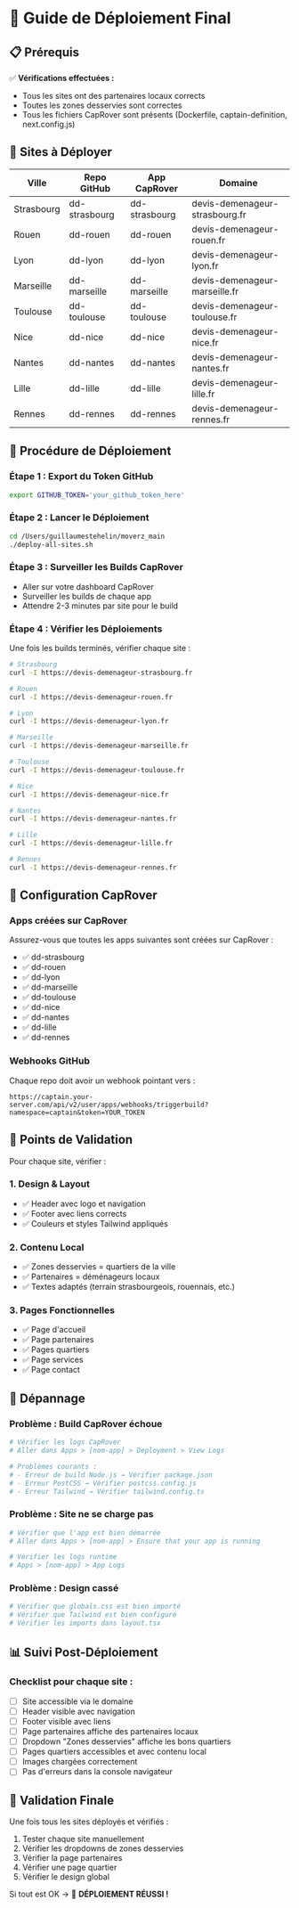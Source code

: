 # 🚀 Guide de Déploiement Final

## 📋 Prérequis

✅ **Vérifications effectuées :**
- Tous les sites ont des partenaires locaux corrects
- Toutes les zones desservies sont correctes
- Tous les fichiers CapRover sont présents (Dockerfile, captain-definition, next.config.js)

## 🎯 Sites à Déployer

| Ville | Repo GitHub | App CapRover | Domaine |
|-------|-------------|--------------|---------|
| Strasbourg | dd-strasbourg | dd-strasbourg | devis-demenageur-strasbourg.fr |
| Rouen | dd-rouen | dd-rouen | devis-demenageur-rouen.fr |
| Lyon | dd-lyon | dd-lyon | devis-demenageur-lyon.fr |
| Marseille | dd-marseille | dd-marseille | devis-demenageur-marseille.fr |
| Toulouse | dd-toulouse | dd-toulouse | devis-demenageur-toulouse.fr |
| Nice | dd-nice | dd-nice | devis-demenageur-nice.fr |
| Nantes | dd-nantes | dd-nantes | devis-demenageur-nantes.fr |
| Lille | dd-lille | dd-lille | devis-demenageur-lille.fr |
| Rennes | dd-rennes | dd-rennes | devis-demenageur-rennes.fr |

## 🚀 Procédure de Déploiement

### Étape 1 : Export du Token GitHub

```bash
export GITHUB_TOKEN='your_github_token_here'
```

### Étape 2 : Lancer le Déploiement

```bash
cd /Users/guillaumestehelin/moverz_main
./deploy-all-sites.sh
```

### Étape 3 : Surveiller les Builds CapRover

- Aller sur votre dashboard CapRover
- Surveiller les builds de chaque app
- Attendre 2-3 minutes par site pour le build

### Étape 4 : Vérifier les Déploiements

Une fois les builds terminés, vérifier chaque site :

```bash
# Strasbourg
curl -I https://devis-demenageur-strasbourg.fr

# Rouen
curl -I https://devis-demenageur-rouen.fr

# Lyon
curl -I https://devis-demenageur-lyon.fr

# Marseille
curl -I https://devis-demenageur-marseille.fr

# Toulouse
curl -I https://devis-demenageur-toulouse.fr

# Nice
curl -I https://devis-demenageur-nice.fr

# Nantes
curl -I https://devis-demenageur-nantes.fr

# Lille
curl -I https://devis-demenageur-lille.fr

# Rennes
curl -I https://devis-demenageur-rennes.fr
```

## 🔧 Configuration CapRover

### Apps créées sur CapRover

Assurez-vous que toutes les apps suivantes sont créées sur CapRover :

- ✅ dd-strasbourg
- ✅ dd-rouen
- ✅ dd-lyon
- ✅ dd-marseille
- ✅ dd-toulouse
- ✅ dd-nice
- ✅ dd-nantes
- ✅ dd-lille
- ✅ dd-rennes

### Webhooks GitHub

Chaque repo doit avoir un webhook pointant vers :
```
https://captain.your-server.com/api/v2/user/apps/webhooks/triggerbuild?namespace=captain&token=YOUR_TOKEN
```

## 🎯 Points de Validation

Pour chaque site, vérifier :

### 1. Design & Layout
- ✅ Header avec logo et navigation
- ✅ Footer avec liens corrects
- ✅ Couleurs et styles Tailwind appliqués

### 2. Contenu Local
- ✅ Zones desservies = quartiers de la ville
- ✅ Partenaires = déménageurs locaux
- ✅ Textes adaptés (terrain strasbourgeois, rouennais, etc.)

### 3. Pages Fonctionnelles
- ✅ Page d'accueil
- ✅ Page partenaires
- ✅ Pages quartiers
- ✅ Page services
- ✅ Page contact

## 🐛 Dépannage

### Problème : Build CapRover échoue

```bash
# Vérifier les logs CapRover
# Aller dans Apps > [nom-app] > Deployment > View Logs

# Problèmes courants :
# - Erreur de build Node.js → Vérifier package.json
# - Erreur PostCSS → Vérifier postcss.config.js
# - Erreur Tailwind → Vérifier tailwind.config.ts
```

### Problème : Site ne se charge pas

```bash
# Vérifier que l'app est bien démarrée
# Aller dans Apps > [nom-app] > Ensure that your app is running

# Vérifier les logs runtime
# Apps > [nom-app] > App Logs
```

### Problème : Design cassé

```bash
# Vérifier que globals.css est bien importé
# Vérifier que Tailwind est bien configuré
# Vérifier les imports dans layout.tsx
```

## 📊 Suivi Post-Déploiement

### Checklist pour chaque site :

- [ ] Site accessible via le domaine
- [ ] Header visible avec navigation
- [ ] Footer visible avec liens
- [ ] Page partenaires affiche des partenaires locaux
- [ ] Dropdown "Zones desservies" affiche les bons quartiers
- [ ] Pages quartiers accessibles et avec contenu local
- [ ] Images chargées correctement
- [ ] Pas d'erreurs dans la console navigateur

## 🎉 Validation Finale

Une fois tous les sites déployés et vérifiés :

1. Tester chaque site manuellement
2. Vérifier les dropdowns de zones desservies
3. Vérifier la page partenaires
4. Vérifier une page quartier
5. Vérifier le design global

Si tout est OK → 🚀 **DÉPLOIEMENT RÉUSSI !**


